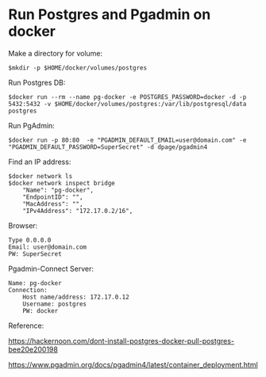 # Run Postgres and Pgadmin on docker


Make a directory for volume: 

	$mkdir -p $HOME/docker/volumes/postgres

Run Postgres DB:

	$docker run --rm --name pg-docker -e POSTGRES_PASSWORD=docker -d -p 5432:5432 -v $HOME/docker/volumes/postgres:/var/lib/postgresql/data postgres

Run PgAdmin:

	$docker run -p 80:80  -e "PGADMIN_DEFAULT_EMAIL=user@domain.com" -e "PGADMIN_DEFAULT_PASSWORD=SuperSecret" -d dpage/pgadmin4
 
Find an IP address:

	$docker network ls
	$docker network inspect bridge
	    "Name": "pg-docker",
	    "EndpointID": "",
	    "MacAddress": "",
	    "IPv4Address": "172.17.0.2/16",

Browser:
	
	Type 0.0.0.0
	Email: user@domain.com
	PW: SuperSecret
  
Pgadmin-Connect Server:
	
	Name: pg-docker
	Connection:
	    Host name/address: 172.17.0.12
	    Username: postgres
	    PW: docker
  
  
Reference:

https://hackernoon.com/dont-install-postgres-docker-pull-postgres-bee20e200198

https://www.pgadmin.org/docs/pgadmin4/latest/container_deployment.html
